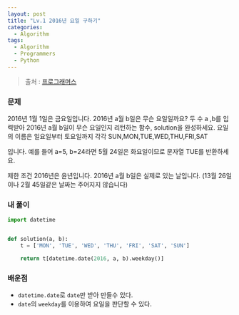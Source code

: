```yaml
---
layout: post
title: "Lv.1 2016년 요일 구하기"
categories:
  - Algorithm
tags:
  - Algorithm
  - Programmers
  - Python
---
```


> 출처 : [프로그래머스](https://programmers.co.kr/learn/courses/30/lessons/12901)

### 문제
2016년 1월 1일은 금요일입니다. 2016년 a월 b일은 무슨 요일일까요? 두 수 a ,b를 입력받아 2016년 a월 b일이 무슨 요일인지 리턴하는 함수, solution을 완성하세요. 요일의 이름은 일요일부터 토요일까지 각각 SUN,MON,TUE,WED,THU,FRI,SAT

입니다. 예를 들어 a=5, b=24라면 5월 24일은 화요일이므로 문자열 TUE를 반환하세요.

제한 조건
2016년은 윤년입니다.
2016년 a월 b일은 실제로 있는 날입니다. (13월 26일이나 2월 45일같은 날짜는 주어지지 않습니다)
 
### 내 풀이
```python
import datetime


def solution(a, b):
    t = ['MON', 'TUE', 'WED', 'THU', 'FRI', 'SAT', 'SUN']

    return t[datetime.date(2016, a, b).weekday()]

```

### 배운점
* `datetime.date`로 `date`만 받아 만들수 있다.
* `date`의 `weekday`를 이용하여 요일을 판단할 수 있다.